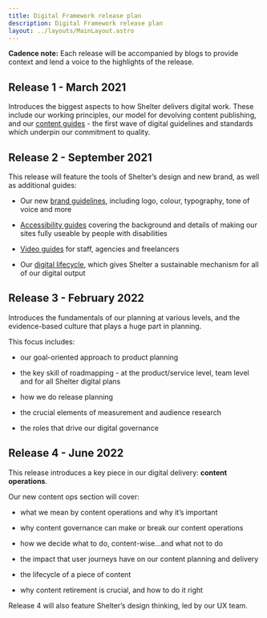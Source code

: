 ```yaml
---
title: Digital Framework release plan
description: Digital Framework release plan
layout: ../layouts/MainLayout.astro
---
```


**Cadence note:** Each release will be accompanied by blogs to provide context and lend a voice to the highlights of the release.

Release 1 - March 2021
----------------------

Introduces the biggest aspects to how Shelter delivers digital work. These include our working principles, our model for devolving content publishing, and our [content guides](Guides_442138636.html) - the first wave of digital guidelines and standards which underpin our commitment to quality.

Release 2 - September 2021
--------------------------

This release will feature the tools of Shelter’s design and new brand, as well as additional guides:

*   Our new [brand guidelines](Our-brand-guidelines_760676531.html), including logo, colour, typography, tone of voice and more
    
*   [Accessibility guides](Accessibility-guides_839548933.html) covering the background and details of making our sites fully useable by people with disabilities
    
*   [Video guides](Video-production-guides_769622161.html) for staff, agencies and freelancers
    
*   Our [digital lifecycle](The-digital-lifecycle_839647233.html), which gives Shelter a sustainable mechanism for all of our digital output
    

Release 3 - February 2022
-------------------------

Introduces the fundamentals of our planning at various levels, and the evidence-based culture that plays a huge part in planning.

This focus includes:

*   our goal-oriented approach to product planning
    
*   the key skill of roadmapping - at the product/service level, team level and for all Shelter digital plans
    
*   how we do release planning
    
*   the crucial elements of measurement and audience research
    
*   the roles that drive our digital governance
    

Release 4 - June 2022
---------------------

This release introduces a key piece in our digital delivery: **content operations**.

Our new content ops section will cover:

*   what we mean by content operations and why it’s important
    
*   why content governance can make or break our content operations
    
*   how we decide what to do, content-wise…and what not to do
    
*   the impact that user journeys have on our content planning and delivery
    
*   the lifecycle of a piece of content
    
*   why content retirement is crucial, and how to do it right
    

Release 4 will also feature Shelter’s design thinking, led by our UX team.
